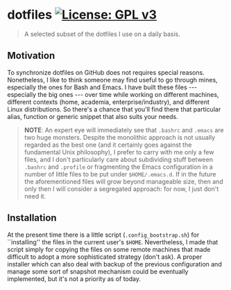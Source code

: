 # dotfiles [![License: GPL v3](https://img.shields.io/badge/License-GPLv3-blue.svg)](https://www.gnu.org/licenses/gpl-3.0)

> A selected subset of the dotfiles I use on a daily basis.

## Motivation

To synchronize dotfiles on GitHub does not requires special reasons.
Nonetheless, I like to think someone may find useful to go through mines, especially the ones for Bash and Emacs.
I have built these files --- especially the big ones --- over time while working on different machines, different contexts (home, academia, enterprise/industry), and different Linux distributions.
So there's a chance that you'll find there that particular alias, function or generic snippet that also suits your needs.
> **NOTE**: An expert eye will immediately see that `.bashrc` and `.emacs` are two huge monsters.
> Despite the monolithic approach is not usually regarded as the best one (and it certainly goes against the fundamental Unix philosophy), I prefer to carry with me only a few files, and I don't particularly care about subdividing stuff between `.bashrc` and `.profile` or fragmenting the Emacs configuration in a number of little files to be put under `$HOME/.emacs.d`.
> If in the future the aforementioned files will grow beyond manageable size, then and only then I will consider a segregated approach: for now, I just don't need it.

## Installation

At the present time there is a little script (`.config_bootstrap.sh`) for ``installing'' the files in the current user's `$HOME`.
Nevertheless, I made that script simply for copying the files on some remote machines that made difficult to adopt a more sophisticated strategy (don't ask).
A proper installer which can also deal with backup of the previous configuration and manage some sort of snapshot mechanism could be eventually implemented, but it's not a priority as of today.
